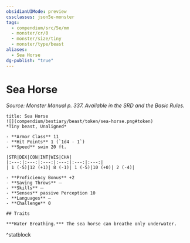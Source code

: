 ```yaml
---
obsidianUIMode: preview
cssclasses: json5e-monster
tags:
  - compendium/src/5e/mm
  - monster/cr/0
  - monster/size/tiny
  - monster/type/beast
aliases:
  - Sea Horse
dg-publish: "true"
---
```

# Sea Horse
*Source: Monster Manual p. 337. Available in the SRD and the Basic Rules.*  

```ad-statblock
title: Sea Horse
![](compendium/bestiary/beast/token/sea-horse.png#token)
*Tiny beast, Unaligned*

- **Armor Class** 11 
- **Hit Points** 1 (`1d4 - 1`)
- **Speed** swim 20 ft.

|STR|DEX|CON|INT|WIS|CHA|
|:---:|:---:|:---:|:---:|:---:|:---:|
| 1 (-5)|12 (+1)| 8 (-1)| 1 (-5)|10 (+0)| 2 (-4)|

- **Proficiency Bonus** +2
- **Saving Throws** ⏤
- **Skills** ⏤
- **Senses** passive Perception 10
- **Languages** —
- **Challenge** 0

## Traits

***Water Breathing.*** The sea horse can breathe only underwater.
```
^statblock